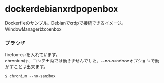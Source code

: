 # dockerdebianxrdpopenbox
Dockerfileのサンプル。Debianでxrdpで接続できるイメージ。WindowManagerはopenbox

### ブラウザ
firefox-esrを入れています。  
chroniumは、コンテナ内では動きませんでした。--no-sandboxオプションで動かすことは出来ます。  
```
$ chronium --no-sandbox
```
